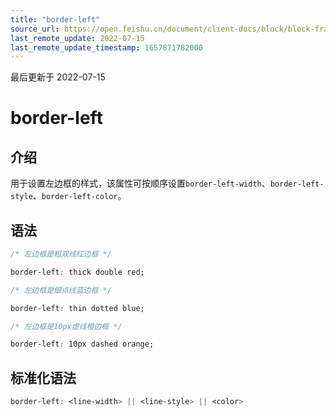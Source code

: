```yaml
---
title: "border-left"
source_url: https://open.feishu.cn/document/client-docs/block/block-frame/code-components-and-structure/view-layer/ttss/attributes/border/border-left
last_remote_update: 2022-07-15
last_remote_update_timestamp: 1657871782000
---
```

最后更新于 2022-07-15

# border-left

## 介绍

用于设置左边框的样式，该属性可按顺序设置`border-left-width`、`border-left-style`、`border-left-color`。

## 语法

```css
/* 左边框是粗双线红边框 */

border-left: thick double red;

/* 左边框是细点线蓝边框 */

border-left: thin dotted blue;

/* 左边框是10px虚线橙边框 */

border-left: 10px dashed orange;
```

## 标准化语法

```css
border-left: <line-width> || <line-style> || <color>
```
